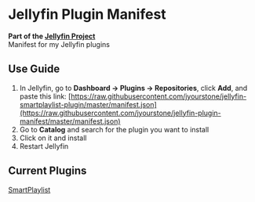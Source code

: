 # Jellyfin Plugin Manifest

**Part of the [Jellyfin Project](https://jellyfin.org/)**  
Manifest for my Jellyfin plugins

## Use Guide

1. In Jellyfin, go to **Dashboard → Plugins → Repositories**, click **Add**, and paste this link: [https://raw.githubusercontent.com/jyourstone/jellyfin-smartplaylist-plugin/master/manifest.json](https://raw.githubusercontent.com/jyourstone/jellyfin-plugin-manifest/master/manifest.json)
2. Go to **Catalog** and search for the plugin you want to install  
3. Click on it and install  
4. Restart Jellyfin  

## Current Plugins

[SmartPlaylist](https://github.com/jyourstone/jellyfin-smartplaylist-plugin)  
